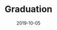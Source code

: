 ---
title: "Graduation"
description: "Graduation day is a momentous occasion for every student and a highlight in the University’s calendar. The ceremony marks the culmination of years of hard work, and is a day to celebrate with friends and family. Every year, the University confers about 5,000 degrees and 250 diplomas and certificates."
image: "https://source.unsplash.com/sivID2eT0TY/800x600"
date: "2019-10-05"
---
